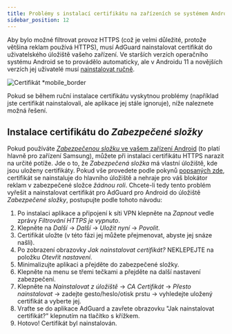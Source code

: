 ```yaml
---
title: Problémy s instalací certifikátu na zařízeních se systémem Android 11+
sidebar_position: 12
---
```


Aby bylo možné filtrovat provoz HTTPS (což je velmi důležité, protože většina reklam používá HTTPS), musí AdGuard nainstalovat certifikát do uživatelského úložiště vašeho zařízení. Ve starších verzích operačního systému Android se to provádělo automaticky, ale v Androidu 11 a novějších verzích jej uživatelé musí [nainstalovat ručně](../../overview#https-filtering).

![Certifikát *mobile_border](https://cdn.adtidy.org/public/Adguard/Blog/Android/3-5/cert-en.gif)

Pokud se během ruční instalace certifikátu vyskytnou problémy (například jste certifikát nainstalovali, ale aplikace jej stále ignoruje), níže naleznete možná řešení.

## Instalace certifikátu do *Zabezpečené složky*

Pokud používáte [ *Zabezpečenou složku* ve vašem zařízení Android](https://www.samsung.com/uk/support/mobile-devices/what-is-the-secure-folder-and-how-do-i-use-it/) (to platí hlavně pro zařízení Samsung), můžete při instalaci certifikátu HTTPS narazit na určité potíže. Jde o to, že *Zabezpečená složka* má vlastní úložiště, kde jsou uloženy certifikáty. Pokud vše provedete podle pokynů [popsaných zde](../../overview#https-filtering), certifikát se nainstaluje do hlavního úložiště a nehraje pro váš blokátor reklam v zabezpečené složce *žádnou roli*. Chcete-li tedy tento problém vyřešit a nainstalovat certifikát pro AdGuard pro Android do úložiště *Zabezpečené složky*, postupujte podle tohoto návodu:


1. Po instalaci aplikace a připojení k síti VPN klepněte na *Zapnout* vedle zprávy *Filtrování HTTPS je vypnuto*.
2. Klepněte na *Další* → *Další* → *Uložit nyní* → *Povolit*.
3. Certifikát uložte (v této fázi jej můžete přejmenovat, abyste jej snáze našli).
4. Po zobrazení obrazovky *Jak nainstalovat certifikát?* NEKLEPEJTE na položku *Otevřít nastavení*.
5. Minimalizujte aplikaci a přejděte do zabezpečené složky.
6. Klepněte na menu se třemi tečkami a přejděte na další nastavení zabezpečení.
7. Klepněte na *Nainstalovat z úložiště* → *CA Certifikát* → *Přesto nainstalovat* → zadejte gesto/heslo/otisk prstu → vyhledejte uložený certifikát a vyberte jej.
8. Vraťte se do aplikace AdGuard a zavřete obrazovku "Jak nainstalovat certifikát?" klepnutím na tlačítko s křížkem.
9. Hotovo! Certifikát byl nainstalován.

